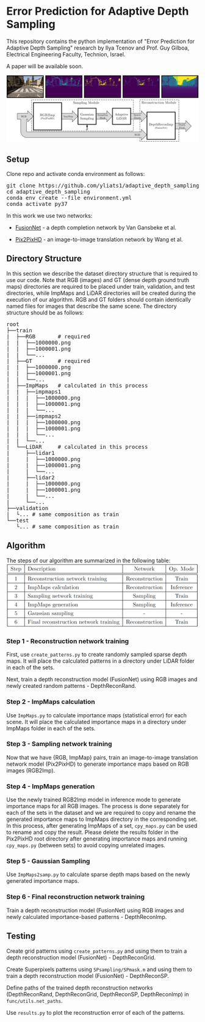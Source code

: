 # Error Prediction for Adaptive Depth Sampling
This repository contains the python implementation of "Error Prediction for Adaptive Depth Sampling" research by Ilya Tcenov and Prof. Guy Gilboa, Electrical Engineering Faculty, Technion, Israel.

A paper will be available soon.

![picture](git_imgs/method.png)

## Setup
Clone repo and activate conda environment as follows:
<pre>
git clone https://github.com/yliats1/adaptive_depth_sampling.git
cd adaptive_depth_sampling
conda env create --file environment.yml
conda activate py37
</pre>

In this work we use two networks:

* [FusionNet](https://github.com/wvangansbeke/Sparse-Depth-Completion) - a depth completion network by Van Gansbeke et al.

* [Pix2PixHD](https://github.com/NVIDIA/pix2pixHD) - an image-to-image translation network by Wang et al.


## Directory Structure
In this section we describe the dataset directory structure that is required to use our code. Note that RGB (images) and GT (dense depth ground truth maps) directories are required to be placed under train, validation, and test directories, while ImpMaps and LiDAR directories will be created during the execution of our algorithm. RGB and GT folders should contain identically named files for images that describe the same scene. The directory structure should be as follows:
<pre>
root
├──train
|  ├──RGB       # required
|  |  ├──1000000.png
|  |  ├──1000001.png
|  |  └──...
|  ├──GT        # required
|  |  ├──1000000.png
|  |  ├──1000001.png
|  |  └──...     
|  ├──ImpMaps   # calculated in this process
|  |  ├──impmaps1
|  |  |  ├──1000000.png
|  |  |  ├──1000001.png
|  |  |  └──...
|  |  ├──impmaps2
|  |  |  ├──1000000.png
|  |  |  ├──1000001.png
|  |  |  └──...
|  |  └──...
|  └──LiDAR     # calculated in this process
|     ├──lidar1
|     |  ├──1000000.png
|     |  ├──1000001.png
|     |  └──...
|     ├──lidar2
|     |  ├──1000000.png
|     |  ├──1000001.png
|     |  └──...
|     └──...
├──validation
|  └... # same composition as train
└──test
   └... # same composition as train
</pre>

## Algorithm
The steps of our algorithm are summarized in the following table:
![picture](git_imgs/steps.png)

### Step 1 - Reconstruction network training
First, use `create_patterns.py` to create randomly sampled sparse depth maps. It will place the calculated patterns in a directory under LiDAR folder in each of the sets.

Next, train a depth reconstruction model (FusionNet) using RGB images and newly created random patterns - DepthReconRand.

### Step 2 - ImpMaps calculation
Use `ImpMaps.py` to calculate importance maps (statistical error) for each scene. It will place the calculated importance maps in a directory under ImpMaps folder in each of the sets.

### Step 3 - Sampling network training
Now that we have {RGB, ImpMap} pairs, train an image-to-image translation network model (Pix2PixHD) to generate importance maps based on RGB images (RGB2Imp).

### Step 4 - ImpMaps generation
Use the newly trained RGB2Imp model in inference mode to generate importance maps for all RGB images. The process is done separately for each of the sets in the dataset and we are required to copy and rename the generated importance maps to ImpMaps directory in the corresponding set. In this process, after generating ImpMaps of a set, `cpy_maps.py` can be used to rename and copy the result. Please delete the results folder in the Pix2PixHD root directory after generating importance maps and running `cpy_maps.py` (between sets) to avoid copying unrelated images.

### Step 5 - Gaussian Sampling
Use `ImpMaps2samp.py` to calculate sparse depth maps based on the newly generated importance maps.

### Step 6 - Final reconstruction network training
Train a depth reconstruction model (FusionNet) using RGB images and newly calculated importance-based patterns - DepthReconImp.

## Testing
Create grid patterns using `create_patterns.py` and using them to train a depth reconstruction model (FusionNet) - DepthReconGrid.

Create Superpixels patterns using `SPsampling/SPmask.m` and using them to train a depth reconstruction model (FusionNet) - DepthReconSP.

Define paths of the trained depth reconstruction networks (DepthReconRand, DepthReconGrid, DepthReconSP, DepthReconImp) in `func/utils.net_paths`.

Use `results.py` to plot the reconstruction error of each of the patterns.
